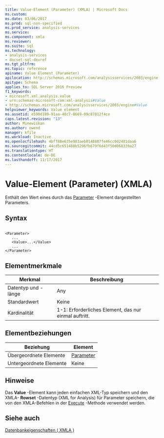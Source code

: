 ```yaml
---
title: Value-Element (Parameter) (XMLA) | Microsoft Docs
ms.custom: 
ms.date: 03/06/2017
ms.prod: sql-non-specified
ms.prod_service: analysis-services
ms.service: 
ms.component: xmla
ms.reviewer: 
ms.suite: sql
ms.technology:
- analysis-services
- docset-sql-devref
ms.tgt_pltfrm: 
ms.topic: reference
apiname: Value Element (Parameter)
apilocation: http://schemas.microsoft.com/analysisservices/2003/engine
apitype: Schema
applies_to: SQL Server 2016 Preview
f1_keywords:
- microsoft.xml.analysis.value
- urn:schemas-microsoft-com:xml-analysis#Value
- http://schemas.microsoft.com/analysisservices/2003/engine#Value
helpviewer_keywords: Value element
ms.assetid: e590d189-91aa-40c7-8669-09c87812f4ce
caps.latest.revision: "13"
author: Minewiskan
ms.author: owend
manager: kfile
ms.workload: Inactive
ms.openlocfilehash: 4bff88e635e983aeb0148887fe46cc0d2481daa6
ms.sourcegitcommit: 44cd5c651488b5296fb679f6d43f50d068339a27
ms.translationtype: HT
ms.contentlocale: de-DE
ms.lasthandoff: 11/17/2017
---
```

# <a name="value-element-parameter-xmla"></a>Value-Element (Parameter) (XMLA)
  Enthält den Wert eines durch das [Parameter](../../../analysis-services/xmla/xml-elements-properties/parameter-element-xmla.md) -Element dargestellten Parameters.  
  
## <a name="syntax"></a>Syntax  
  
```  
  
<Parameter>  
   ...  
   <Value>...</Value>  
   ...  
</Parameter>  
```  
  
## <a name="element-characteristics"></a>Elementmerkmale  
  
|Merkmal|Beschreibung|  
|--------------------|-----------------|  
|Datentyp und -länge|Any|  
|Standardwert|Keine|  
|Kardinalität|1-1: Erforderliches Element, das nur einmal auftritt.|  
  
## <a name="element-relationships"></a>Elementbeziehungen  
  
|Beziehung|Element|  
|------------------|-------------|  
|Übergeordnete Elemente|[Parameter](../../../analysis-services/xmla/xml-elements-properties/parameter-element-xmla.md)|  
|Untergeordnete Elemente|Keine|  
  
## <a name="remarks"></a>Hinweise  
 Das **Value** -Element kann jeden einfachen XML-Typ speichern und den XMLA- **Rowset** -Datentyp (XML for Analysis) für Parameter speichern, die von den XMLA-Befehlen in der [Execute](../../../analysis-services/xmla/xml-elements-methods-execute.md) -Methode verwendet werden.  
  
## <a name="see-also"></a>Siehe auch  
 [Datenbankeigenschaften &#40; XMLA &#41;](../../../analysis-services/xmla/xml-elements-properties/xml-elements-properties.md)  
  
  
